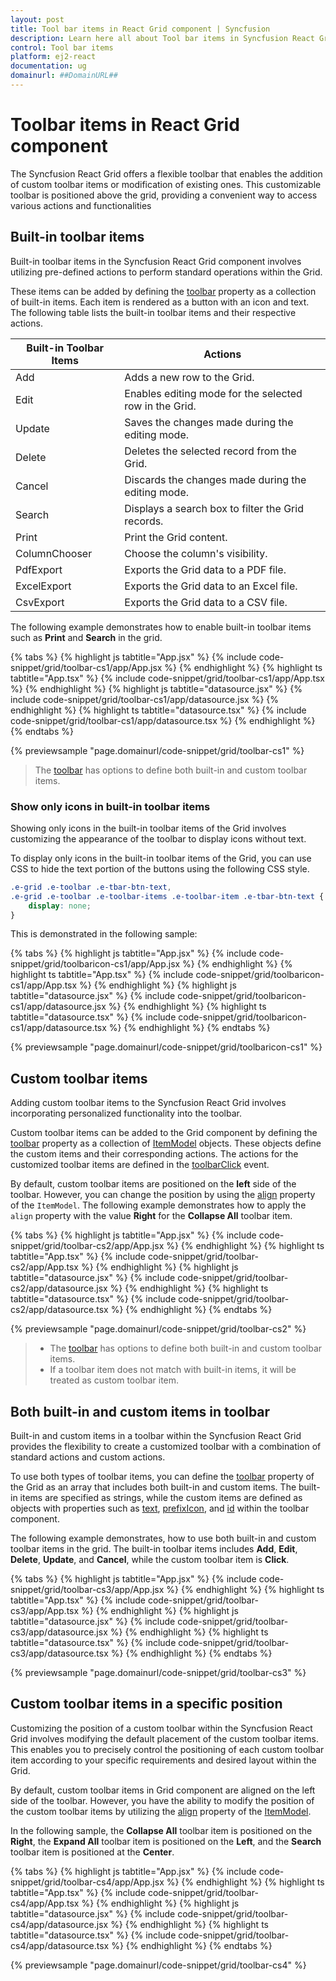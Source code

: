 ```yaml
---
layout: post
title: Tool bar items in React Grid component | Syncfusion
description: Learn here all about Tool bar items in Syncfusion React Grid component of Syncfusion Essential JS 2 and more.
control: Tool bar items 
platform: ej2-react
documentation: ug
domainurl: ##DomainURL##
---
```


# Toolbar items in React Grid component

The Syncfusion React Grid offers a flexible toolbar that enables the addition of custom toolbar items or modification of existing ones. This customizable toolbar is positioned above the grid, providing a convenient way to access various actions and functionalities

## Built-in toolbar items

Built-in toolbar items in the Syncfusion React Grid component involves utilizing pre-defined actions to perform standard operations within the Grid.

These items can be added by defining the [toolbar](https://ej2.syncfusion.com/react/documentation/api/grid/#toolbar) property as a collection of built-in items. Each item is rendered as a button with an icon and text. The following table lists the built-in toolbar items and their respective actions.

| Built-in Toolbar Items | Actions |
|------------------------|---------|
| Add | Adds a new row to the Grid.|
| Edit | Enables editing mode for the selected row in the Grid.|
| Update | Saves the changes made during the editing mode.|
| Delete | Deletes the selected record from the Grid.|
| Cancel | Discards the changes made during the editing mode.|
| Search | Displays a search box to filter the Grid records.|
| Print | Print the Grid content.|
| ColumnChooser | Choose the column's visibility.|
| PdfExport | Exports the Grid data to a PDF file.|
| ExcelExport | Exports the Grid data to an Excel file.|
| CsvExport | Exports the Grid data to a CSV file.|

The following example demonstrates how to enable built-in toolbar items such as **Print** and **Search** in the grid.

{% tabs %}
{% highlight js tabtitle="App.jsx" %}
{% include code-snippet/grid/toolbar-cs1/app/App.jsx %}
{% endhighlight %}
{% highlight ts tabtitle="App.tsx" %}
{% include code-snippet/grid/toolbar-cs1/app/App.tsx %}
{% endhighlight %}
{% highlight js tabtitle="datasource.jsx" %}
{% include code-snippet/grid/toolbar-cs1/app/datasource.jsx %}
{% endhighlight %}
{% highlight ts tabtitle="datasource.tsx" %}
{% include code-snippet/grid/toolbar-cs1/app/datasource.tsx %}
{% endhighlight %}
{% endtabs %}

 {% previewsample "page.domainurl/code-snippet/grid/toolbar-cs1" %}

> The [toolbar](https://ej2.syncfusion.com/react/documentation/api/grid/#toolbar) has options to define both built-in and custom toolbar items.

### Show only icons in built-in toolbar items

Showing only icons in the built-in toolbar items of the Grid involves customizing the appearance of the toolbar to display icons without text.

To display only icons in the built-in toolbar items of the Grid, you can use CSS to hide the text portion of the buttons using the following CSS style.

```css
.e-grid .e-toolbar .e-tbar-btn-text, 
.e-grid .e-toolbar .e-toolbar-items .e-toolbar-item .e-tbar-btn-text {
    display: none;   
}
```

This is demonstrated in the following sample:

{% tabs %}
{% highlight js tabtitle="App.jsx" %}
{% include code-snippet/grid/toolbaricon-cs1/app/App.jsx %}
{% endhighlight %}
{% highlight ts tabtitle="App.tsx" %}
{% include code-snippet/grid/toolbaricon-cs1/app/App.tsx %}
{% endhighlight %}
{% highlight js tabtitle="datasource.jsx" %}
{% include code-snippet/grid/toolbaricon-cs1/app/datasource.jsx %}
{% endhighlight %}
{% highlight ts tabtitle="datasource.tsx" %}
{% include code-snippet/grid/toolbaricon-cs1/app/datasource.tsx %}
{% endhighlight %}
{% endtabs %}

 {% previewsample "page.domainurl/code-snippet/grid/toolbaricon-cs1" %}

## Custom toolbar items

Adding custom toolbar items to the Syncfusion React Grid involves incorporating personalized functionality into the toolbar.

Custom toolbar items can be added to the Grid component by defining the [toolbar](https://ej2.syncfusion.com/react/documentation/api/grid/#toolbar) property as a collection of [ItemModel](https://ej2.syncfusion.com/react/documentation/api/toolbar/itemModel) objects. These objects define the custom items and their corresponding actions. The actions for the customized toolbar items are defined in the [toolbarClick](https://ej2.syncfusion.com/react/documentation/api/grid/#toolbarclick) event.

By default, custom toolbar items are positioned on the **left** side of the toolbar. However, you can change the position by using the [align](https://ej2.syncfusion.com/react/documentation/api/toolbar/itemModel/#align) property of the `ItemModel`. The following example demonstrates how to apply the `align` property with the value **Right** for the **Collapse All** toolbar item.

{% tabs %}
{% highlight js tabtitle="App.jsx" %}
{% include code-snippet/grid/toolbar-cs2/app/App.jsx %}
{% endhighlight %}
{% highlight ts tabtitle="App.tsx" %}
{% include code-snippet/grid/toolbar-cs2/app/App.tsx %}
{% endhighlight %}
{% highlight js tabtitle="datasource.jsx" %}
{% include code-snippet/grid/toolbar-cs2/app/datasource.jsx %}
{% endhighlight %}
{% highlight ts tabtitle="datasource.tsx" %}
{% include code-snippet/grid/toolbar-cs2/app/datasource.tsx %}
{% endhighlight %}
{% endtabs %}

 {% previewsample "page.domainurl/code-snippet/grid/toolbar-cs2" %}

> * The [toolbar](https://ej2.syncfusion.com/react/documentation/api/grid/#toolbar) has options to define both built-in and custom toolbar items.
> * If a toolbar item does not match with built-in items, it will be treated as custom toolbar item.

## Both built-in and custom items in toolbar

Built-in and custom items in a toolbar within the Syncfusion React Grid provides the flexibility to create a customized toolbar with a combination of standard actions and custom actions.

To use both types of toolbar items, you can define the [toolbar](https://ej2.syncfusion.com/react/documentation/api/grid/#toolbar) property of the Grid as an array that includes both built-in and custom items. The built-in items are specified as strings, while the custom items are defined as objects with properties such as [text](https://helpej2.syncfusion.com/react/documentation/api/toolbar/itemDirective/#text), [prefixIcon](https://helpej2.syncfusion.com/react/documentation/api/toolbar/itemDirective/#prefixicon), and [id](https://helpej2.syncfusion.com/react/documentation/api/toolbar/itemDirective/#id) within the toolbar component.

The following example demonstrates, how to use both built-in and custom toolbar items in the grid. The built-in toolbar items includes **Add**, **Edit**, **Delete**, **Update**, and **Cancel**, while the custom toolbar item is **Click**.

{% tabs %}
{% highlight js tabtitle="App.jsx" %}
{% include code-snippet/grid/toolbar-cs3/app/App.jsx %}
{% endhighlight %}
{% highlight ts tabtitle="App.tsx" %}
{% include code-snippet/grid/toolbar-cs3/app/App.tsx %}
{% endhighlight %}
{% highlight js tabtitle="datasource.jsx" %}
{% include code-snippet/grid/toolbar-cs3/app/datasource.jsx %}
{% endhighlight %}
{% highlight ts tabtitle="datasource.tsx" %}
{% include code-snippet/grid/toolbar-cs3/app/datasource.tsx %}
{% endhighlight %}
{% endtabs %}

 {% previewsample "page.domainurl/code-snippet/grid/toolbar-cs3" %}

## Custom toolbar items in a specific position

Customizing the position of a custom toolbar within the Syncfusion React Grid involves modifying the default placement of the custom toolbar items. This enables you to precisely control the positioning of each custom toolbar item according to your specific requirements and desired layout within the Grid.

By default, custom toolbar items in Grid component are aligned on the left side of the toolbar. However, you have the ability to modify the position of the custom toolbar items by utilizing the [align](https://ej2.syncfusion.com/react/documentation/api/toolbar/itemModel) property of the [ItemModel](https://ej2.syncfusion.com/react/documentation/api/toolbar/itemModel).

In the following sample, the **Collapse All** toolbar item is positioned on the **Right**, the **Expand All** toolbar item is positioned on the **Left**, and the **Search** toolbar item is positioned at the **Center**.

{% tabs %}
{% highlight js tabtitle="App.jsx" %}
{% include code-snippet/grid/toolbar-cs4/app/App.jsx %}
{% endhighlight %}
{% highlight ts tabtitle="App.tsx" %}
{% include code-snippet/grid/toolbar-cs4/app/App.tsx %}
{% endhighlight %}
{% highlight js tabtitle="datasource.jsx" %}
{% include code-snippet/grid/toolbar-cs4/app/datasource.jsx %}
{% endhighlight %}
{% highlight ts tabtitle="datasource.tsx" %}
{% include code-snippet/grid/toolbar-cs4/app/datasource.tsx %}
{% endhighlight %}
{% endtabs %}

 {% previewsample "page.domainurl/code-snippet/grid/toolbar-cs4" %}